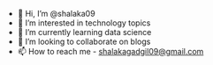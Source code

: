 - 👋 Hi, I’m @shalaka09
- 👀 I’m interested in technology topics
- 🌱 I’m currently learning data science
- 💞️ I’m looking to collaborate on blogs
- 📫 How to reach me - shalakagadgil09@gmail.com

<!---
shalaka09/shalaka09 is a ✨ special ✨ repository because its `README.md` (this file) appears on your GitHub profile.
You can click the Preview link to take a look at your changes.
--->
